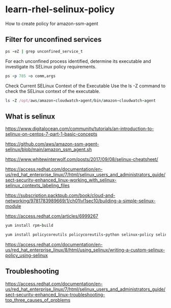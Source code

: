 # learn-rhel-selinux-policy
How to create policy for amazon-ssm-agent

## Filter for unconfined services
```ruby
ps -eZ | grep unconfined_service_t
```
For each unconfined process identified, determine its executable and investigate its SELinux policy requirements.
```ruby
ps -p 785 -o comm,args
```
Check Current SELinux Context of the Executable
Use the ls -Z command to check the SELinux context of the executable.
```ruby
ls -Z /opt/aws/amazon-cloudwatch-agent/bin/amazon-cloudwatch-agent
```
## What is selinux
https://www.digitalocean.com/community/tutorials/an-introduction-to-selinux-on-centos-7-part-1-basic-concepts

https://github.com/aws/amazon-ssm-agent-selinux/blob/main/amazon_ssm_agent.sh

https://www.whitewinterwolf.com/posts/2017/09/08/selinux-cheatsheet/

https://access.redhat.com/documentation/en-us/red_hat_enterprise_linux/7/html/selinux_users_and_administrators_guide/sect-security-enhanced_linux-working_with_selinux-selinux_contexts_labeling_files

https://subscription.packtpub.com/book/cloud-and-networking/9781783989669/1/ch01lvl1sec10/building-a-simple-selinux-module

https://access.redhat.com/articles/6999267

```ruby
yum install rpm-build
```
```ruby
yum install policycoreutils policycoreutils-python selinux-policy selinux-policy-targeted libselinux-utils setroubleshoot-server setools setools-console mcstrans
```

https://access.redhat.com/documentation/en-us/red_hat_enterprise_linux/8/html/using_selinux/writing-a-custom-selinux-policy_using-selinux

## Troubleshooting
https://access.redhat.com/documentation/en-us/red_hat_enterprise_linux/7/html/selinux_users_and_administrators_guide/sect-security-enhanced_linux-troubleshooting-top_three_causes_of_problems
